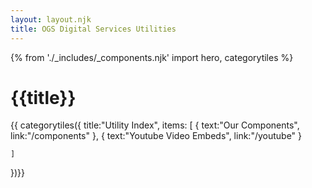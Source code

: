 ```yaml
---
layout: layout.njk
title: OGS Digital Services Utilities
---
```

{% from './_includes/_components.njk' import hero, categorytiles  %}

<h1 class="nysds-text-36 font-extrabold"> {{title}} </h2>

{{ categorytiles({ 
    title:"Utility Index",
    items: [
        {
            text:"Our Components",
            link:"/components"
        },
        {
            text:"Youtube Video Embeds",
            link:"/youtube"
        }

    ]
})}}

